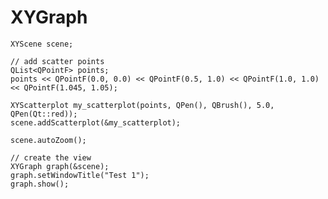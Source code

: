 # XYGraph

    XYScene scene;

    // add scatter points
    QList<QPointF> points;
    points << QPointF(0.0, 0.0) << QPointF(0.5, 1.0) << QPointF(1.0, 1.0) << QPointF(1.045, 1.05);

    XYScatterplot my_scatterplot(points, QPen(), QBrush(), 5.0, QPen(Qt::red));
    scene.addScatterplot(&my_scatterplot);

    scene.autoZoom();

    // create the view
    XYGraph graph(&scene);
    graph.setWindowTitle("Test 1");
    graph.show();
